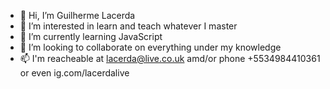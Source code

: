 - 👋 Hi, I’m Guilherme Lacerda
- 👀 I’m interested in learn and teach whatever I master
- 🌱 I’m currently learning JavaScript
- 💞️ I’m looking to collaborate on everything under my knowledge
- 📫 I'm reacheable at lacerda@live.co.uk amd/or phone +5534984410361 or even ig.com/lacerdalive

<!---
lacerdalive/lacerdalive is a ✨ special ✨ repository because its `README.md` (this file) appears on your GitHub profile.
You can click the Preview link to take a look at your changes.
--->
